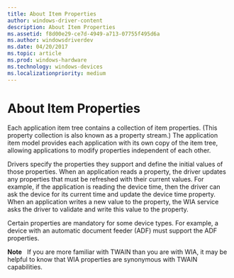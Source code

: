 ```yaml
---
title: About Item Properties
author: windows-driver-content
description: About Item Properties
ms.assetid: f8d00e29-ce7d-4949-a713-07755f495d6a
ms.author: windowsdriverdev
ms.date: 04/20/2017
ms.topic: article
ms.prod: windows-hardware
ms.technology: windows-devices
ms.localizationpriority: medium
---
```


# About Item Properties





Each application item tree contains a collection of item properties. (This property collection is also known as a property stream.) The application item model provides each application with its own copy of the item tree, allowing applications to modify properties independent of each other.

Drivers specify the properties they support and define the initial values of those properties. When an application reads a property, the driver updates any properties that must be refreshed with their current values. For example, if the application is reading the device time, then the driver can ask the device for its current time and update the device time property. When an application writes a new value to the property, the WIA service asks the driver to validate and write this value to the property.

Certain properties are mandatory for some device types. For example, a device with an automatic document feeder (ADF) must support the ADF properties.

**Note**   If you are more familiar with TWAIN than you are with WIA, it may be helpful to know that WIA properties are synonymous with TWAIN capabilities.

 

 

 




